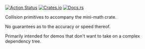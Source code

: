 [![Action Status](https://github.com/swiftcoder/mini-collide-rs/workflows/Continuous%20integration/badge.svg)](https://github.com/swiftcoder/mini-collide-rs/actions)
[![Crates.io](https://img.shields.io/crates/v/mini-collide.svg)](https://crates.io/crates/mini-collide)
[![Docs.rs](https://docs.rs/mini-collide/badge.svg)](https://docs.rs/mini-collide)

Collision primitives to accompany the mini-math crate.

No guarantees as to the accuracy or speed thereof.

Primarily intended for demos that don't want to take on a complex dependency tree.